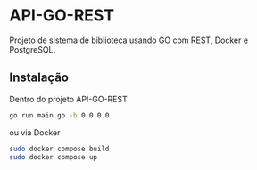 
# API-GO-REST

Projeto de sistema de biblioteca usando GO com REST, Docker e PostgreSQL.



## Instalação

Dentro do projeto API-GO-REST

```bash
go run main.go -b 0.0.0.0
```

ou via Docker

```bash
sudo docker compose build
sudo docker compose up
```
